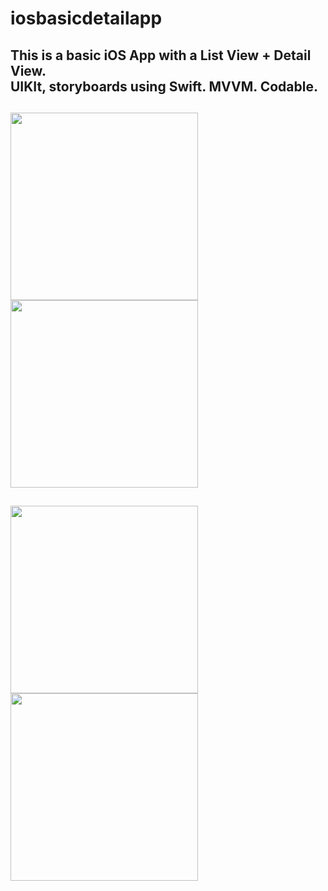 # iosbasicdetailapp
This is a basic iOS App with a List View + Detail View. <br>
UIKIt, storyboards using Swift. MVVM. Codable.
----
<img src="https://user-images.githubusercontent.com/46975867/96351838-da394280-10db-11eb-92df-4e6c696599ce.png" width="300"><img src="https://user-images.githubusercontent.com/46975867/96351842-e02f2380-10db-11eb-8f4d-6b0ae0cbf87b.png" width="300">
----
<img src="https://user-images.githubusercontent.com/46975867/96351857-0359d300-10dc-11eb-9f18-cd2577441cf7.png" width="300"><img src="https://user-images.githubusercontent.com/46975867/96351860-0c4aa480-10dc-11eb-854d-3cb181a57432.png" width="300">
----

